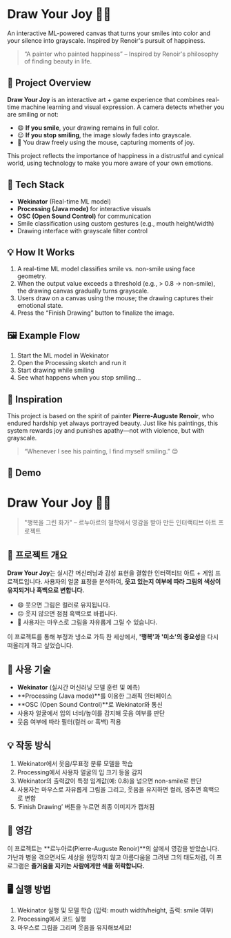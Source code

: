 # Draw Your Joy 🎨😄
An interactive ML-powered canvas that turns your smiles into color and your silence into grayscale. Inspired by Renoir's pursuit of happiness.

> “A painter who painted happiness” – Inspired by Renoir's philosophy of finding beauty in life.

## 🧠 Project Overview
**Draw Your Joy** is an interactive art + game experience that combines real-time machine learning and visual expression. A camera detects whether you are smiling or not:
- 😄 **If you smile**, your drawing remains in full color.
- 😐 **If you stop smiling**, the image slowly fades into grayscale.
- 🎨 You draw freely using the mouse, capturing moments of joy.

This project reflects the importance of happiness in a distrustful and cynical world, using technology to make you more aware of your own emotions.

## 🔧 Tech Stack
- **Wekinator** (Real-time ML model)
- **Processing (Java mode)** for interactive visuals
- **OSC (Open Sound Control)** for communication
- Smile classification using custom gestures (e.g., mouth height/width)
- Drawing interface with grayscale filter control

## 💡 How It Works
1. A real-time ML model classifies smile vs. non-smile using face geometry.
2. When the output value exceeds a threshold (e.g., > 0.8 → non-smile), the drawing canvas gradually turns grayscale.
3. Users draw on a canvas using the mouse; the drawing captures their emotional state.
4. Press the “Finish Drawing” button to finalize the image.

## 🖼️ Example Flow
1. Start the ML model in Wekinator
2. Open the Processing sketch and run it
3. Start drawing while smiling
4. See what happens when you stop smiling...

## 📸 Inspiration
This project is based on the spirit of painter **Pierre-Auguste Renoir**, who endured hardship yet always portrayed beauty. Just like his paintings, this system rewards joy and punishes apathy—not with violence, but with grayscale.

> “Whenever I see his painting, I find myself smiling.” 😊

## 🔗 Demo 

# Draw Your Joy 🎨😄

> "행복을 그린 화가" – 르누아르의 철학에서 영감을 받아 만든 인터랙티브 아트 프로젝트

## 🧠 프로젝트 개요
**Draw Your Joy**는 실시간 머신러닝과 감성 표현을 결합한 인터랙티브 아트 + 게임 프로젝트입니다. 사용자의 얼굴 표정을 분석하여, **웃고 있는지 여부에 따라 그림의 색상이 유지되거나 흑백으로 변합니다.**

- 😄 웃으면 그림은 컬러로 유지됩니다.
- 😐 웃지 않으면 점점 흑백으로 바뀝니다.
- 🎨 사용자는 마우스로 그림을 자유롭게 그릴 수 있습니다.

이 프로젝트를 통해 부정과 냉소로 가득 찬 세상에서, **'행복'과 '미소'의 중요성**을 다시 떠올리게 하고 싶었습니다.

## 🔧 사용 기술
- **Wekinator** (실시간 머신러닝 모델 훈련 및 예측)
- **Processing (Java mode)**를 이용한 그래픽 인터페이스
- **OSC (Open Sound Control)**로 Wekinator와 통신
- 사용자 얼굴에서 입의 너비/높이를 감지해 웃음 여부를 판단
- 웃음 여부에 따라 필터(컬러 or 흑백) 적용

## 💡 작동 방식
1. Wekinator에서 웃음/무표정 분류 모델을 학습
2. Processing에서 사용자 얼굴의 입 크기 등을 감지
3. Wekinator의 출력값이 특정 임계값(예: 0.8)을 넘으면 non-smile로 판단
4. 사용자는 마우스로 자유롭게 그림을 그리고,
   웃음을 유지하면 컬러, 멈추면 흑백으로 변함
5. ‘Finish Drawing’ 버튼을 누르면 최종 이미지가 캡처됨

## 📸 영감

이 프로젝트는 **르누아르(Pierre-Auguste Renoir)**의 삶에서 영감을 받았습니다. 가난과 병을 겪으면서도 세상을 원망하지 않고 아름다움을 그려낸 그의 태도처럼, 이 프로그램은 **즐거움을 지키는 사람에게만 색을 허락합니다.**

## 🖥️ 실행 방법
1. Wekinator 실행 및 모델 학습 (입력: mouth width/height, 출력: smile 여부)
2. Processing에서 코드 실행
3. 마우스로 그림을 그리며 웃음을 유지해보세요!

